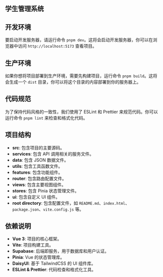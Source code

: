## 学生管理系统

## 开发环境
要启动开发服务器，请运行命令 `pnpm dev`。这将会启动开发服务器，你可以在浏览器中访问 `http://localhost:5173` 查看项目。

## 生产环境
如果你想将项目部署到生产环境，需要先构建项目，运行命令 `pnpm build`。这将会生成一个 `dist` 目录，你可以将这个目录的内容部署到你的服务器上。

## 代码规范
为了保持代码风格的一致性，我们使用了 ESLint 和 Prettier 来规范代码。你可以运行命令 `pnpm lint` 来检查和格式化代码。

## 项目结构
- **src**: 包含项目的主要源码。
- **services**: 包含 API 调用相关的服务文件。
- **data**: 包含 JSON 数据文件。
- **utils**: 包含工具函数文件。
- **features**: 包含功能组件。
- **router**: 包含路由配置文件。
- **views**: 包含主要视图组件。
- **stores**: 包含 Pinia 状态管理文件。
- **ui**: 包含自定义 UI 组件。
- **root directory**: 包含配置文件，如 `README.md`、`index.html`、`package.json`、`vite.config.js` 等。

## 依赖说明
- **Vue 3**: 项目的核心框架。
- **Vite**: 项目构建工具。
- **Supabase**: 后端即服务，用于数据库和用户认证。
- **Pinia**: Vue 的状态管理库。
- **DaisyUI**: 基于 TailwindCSS 的 UI 组件库。
- **ESLint & Prettier**: 代码检查和格式化工具。

